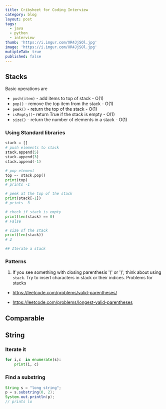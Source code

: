 ```yaml
---
title: Cribsheet for Coding Interview
category: blog
layout: post
tags:
  - java
  - python
  - interview
thumb: 'https://i.imgur.com/XR4JjSOl.jpg'
image: 'https://i.imgur.com/XR4JjSOl.jpg'
mutipleTab: true
published: false
---
```


## Stacks

Basic operations are

* `push(item)` - add items to top of stack - O(1)
* `pop()` - remove the top item from the stack - O(1)
* `peek()` - return the top of the stack - O(1)
* `isEmpty()`- return True if the stack is empty - O(1) 
* `size()` - return the number of elements in a stack - O(1)

### Using Standard libraries 

```python
stack = []
# push elements to stack 
stack.append(5)
stack.append(3)
stack.append(-1)

# pop element
top =- stack.pop() 
print(top)  
# prints -1

# peek at the top of the stack 
print(stack[-1]) 
# prints  3

# check if stack is empty
print(len(stack) == 0)
# False

# size of the stack 
print(len(stack))
# 2

## Iterate a stack
```
 
### Patterns

1. If you see something with closing parenthesis '(' or ')', think about using `stack`. Try to insert characters in stack or their indices. Problems for stacks

* https://leetcode.com/problems/valid-parentheses/

* https://leetcode.com/problems/longest-valid-parentheses

## Comparable

## String

### Iterate it

```python
for i,c  in enumerate(s):
    print(i, c)
```

### Find a substring

```java
String s = "long string";
p = s.substring(0, 2);
System.out.println(p); 
// prints lo
```
